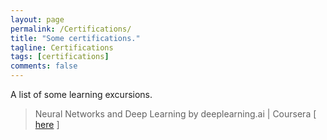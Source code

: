 ```yaml
---
layout: page
permalink: /Certifications/
title: "Some certifications."
tagline: Certifications
tags: [certifications]
comments: false
---
```


A list of some learning excursions.

  <blockquote>
  Neural Networks and Deep Learning by deeplearning.ai  |  Coursera [
 <a href="https://www.coursera.org/account/accomplishments/certificate/Z3NCN6XR3VKA">here</a > ]    
</blockquote>
